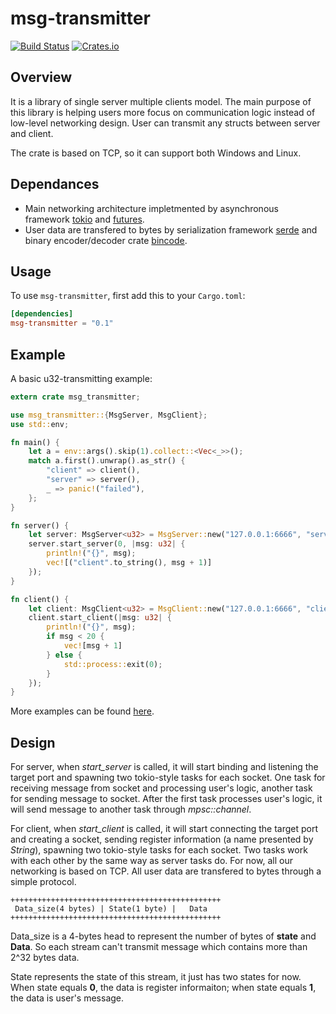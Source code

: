 # msg-transmitter
[![Build Status](https://travis-ci.org/ChijinZ/msg-transmitter.svg?branch=master)](https://travis-ci.org/ChijinZ/msg-transmitter)
[![Crates.io](https://img.shields.io/crates/v/msg-transmitter.svg)](https://crates.io/crates/msg-transmitter)

## Overview
It is a library of single server multiple clients model. The main purpose of this library is helping users more focus on communication logic instead of low-level networking design. User can transmit any structs between server and client.

The crate is based on TCP, so it can support both Windows and Linux.
## Dependances
- Main networking architecture impletmented by asynchronous framework [tokio](https://github.com/tokio-rs/tokio) and [futures](https://github.com/rust-lang-nursery/futures-rs).
- User data are transfered to bytes by serialization framework [serde](https://github.com/serde-rs/serde) and binary encoder/decoder crate [bincode](https://github.com/TyOverby/bincode).

## Usage
To use `msg-transmitter`, first add this to your `Cargo.toml`:

```toml
[dependencies]
msg-transmitter = "0.1"
```

## Example
A basic u32-transmitting example:
```rust
extern crate msg_transmitter;

use msg_transmitter::{MsgServer, MsgClient};
use std::env;

fn main() {
    let a = env::args().skip(1).collect::<Vec<_>>();
    match a.first().unwrap().as_str() {
        "client" => client(),
        "server" => server(),
        _ => panic!("failed"),
    };
}

fn server() {
    let server: MsgServer<u32> = MsgServer::new("127.0.0.1:6666", "server");
    server.start_server(0, |msg: u32| {
        println!("{}", msg);
        vec![("client".to_string(), msg + 1)]
    });
}

fn client() {
    let client: MsgClient<u32> = MsgClient::new("127.0.0.1:6666", "client");
    client.start_client(|msg: u32| {
        println!("{}", msg);
        if msg < 20 {
            vec![msg + 1]
        } else {
            std::process::exit(0);
        }
    });
}
```
More examples can be found [here](https://github.com/ChijinZ/msg-transmitter/tree/master/examples).
## Design
For server, when *start_server* is called, it will start binding and listening the target port and spawning two tokio-style tasks for each socket. One task for receiving message from socket and processing user's logic, another task for sending message to socket. After the first task processes user's logic, it will send message to another task through *mpsc::channel*.

For client, when *start_client* is called, it will start connecting the target port and creating a socket, sending register information (a name presented by *String*), spawning two tokio-style tasks for each socket. Two tasks work with each other by the same way as server tasks do.
For now, all our networking is based on TCP. All user data are transfered to bytes through a simple protocol. 

    +++++++++++++++++++++++++++++++++++++++++++++++
     Data_size(4 bytes) | State(1 byte) |   Data
    +++++++++++++++++++++++++++++++++++++++++++++++

Data_size is a 4-bytes head to represent the number of bytes of **state** and **Data**. So each stream can't transmit message which contains more than 2^32 bytes data.

State represents the state of this stream, it just has two states for now. When state equals **0**, the data is register informaiton; when state equals **1**, the data is user's message.
